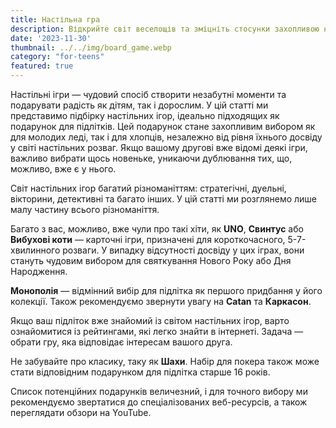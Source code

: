 ```yaml
---
title: Настільна гра
description: Відкрийте світ веселощів та зміцніть стосунки захопливою настільною грою у подарунок.
date: '2023-11-30'
thumbnail: ../../img/board_game.webp
category: "for-teens"
featured: true
---
```


Настільні ігри — чудовий спосіб створити незабутні моменти та подарувати радість як дітям, так і дорослим. У цій
статті ми представимо підбірку настільних ігор, ідеально підходящих як подарунок для підлітків. Цей подарунок стане
захопливим вибором як для молодих леді, так і для хлопців, незалежно від рівня їхнього досвіду у світі настільних
розваг. Якщо вашому другові вже відомі деякі ігри, важливо вибрати щось новеньке, уникаючи дублювання тих, що,
можливо, вже є у нього.

Світ настільних ігор багатий різноманіттям: стратегічні, дуельні, вікторини, детективні та багато інших. У цій
статті ми розглянемо лише малу частину всього різноманіття.

Багато з вас, можливо, вже чули про такі хіти, як **UNO**, **Свинтус** або **Вибухові коти** — карточні ігри,
призначені для короткочасного, 5-7-хвилинного розваги. У випадку відсутності досвіду у цих іграх, вони стануть
чудовим вибором для святкування Нового Року або Дня Народження.

**Монополія** — відмінний вибір для підлітка як першого придбання у його колекції. Також рекомендуємо звернути увагу на
**Catan** та **Каркасон**.

Якщо ваш підліток вже знайомий із світом настільних ігор, варто ознайомитися із рейтингами, які легко знайти в
інтернеті. Задача — обрати гру, яка відповідає інтересам вашого друга.

Не забувайте про класику, таку як **Шахи**. Набір для покера також може стати відповідним подарунком для підлітка
старше 16 років.

Список потенційних подарунків величезний, і для точного вибору ми рекомендуємо звертатися до спеціалізованих
веб-ресурсів, а також переглядати обзори на YouTube.
